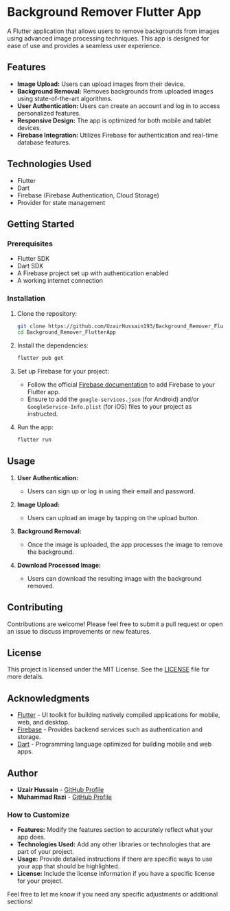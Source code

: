 <!-- # smart_remove

A new Flutter project.

## Getting Started

This project is a starting point for a Flutter application.

A few resources to get you started if this is your first Flutter project:

- [Lab: Write your first Flutter app](https://docs.flutter.dev/get-started/codelab)
- [Cookbook: Useful Flutter samples](https://docs.flutter.dev/cookbook)

For help getting started with Flutter development, view the
[online documentation](https://docs.flutter.dev/), which offers tutorials,
samples, guidance on mobile development, and a full API reference. -->

# Background Remover Flutter App

A Flutter application that allows users to remove backgrounds from images using advanced image processing techniques. This app is designed for ease of use and provides a seamless user experience.

## Features

- **Image Upload:** Users can upload images from their device.
- **Background Removal:** Removes backgrounds from uploaded images using state-of-the-art algorithms.
- **User Authentication:** Users can create an account and log in to access personalized features.
- **Responsive Design:** The app is optimized for both mobile and tablet devices.
- **Firebase Integration:** Utilizes Firebase for authentication and real-time database features.

## Technologies Used

- Flutter
- Dart
- Firebase (Firebase Authentication, Cloud Storage)
- Provider for state management

## Getting Started

### Prerequisites

- Flutter SDK
- Dart SDK
- A Firebase project set up with authentication enabled
- A working internet connection

### Installation

1. Clone the repository:

   ```bash
   git clone https://github.com/UzairHussain193/Background_Remover_FlutterApp.git
   cd Background_Remover_FlutterApp
   ```

2. Install the dependencies:

   ```bash
   flutter pub get
   ```

3. Set up Firebase for your project:
   - Follow the official [Firebase documentation](https://firebase.google.com/docs/flutter/setup) to add Firebase to your Flutter app.
   - Ensure to add the `google-services.json` (for Android) and/or `GoogleService-Info.plist` (for iOS) files to your project as instructed.

4. Run the app:

   ```bash
   flutter run
   ```

## Usage

1. **User Authentication:**
   - Users can sign up or log in using their email and password.
   
2. **Image Upload:**
   - Users can upload an image by tapping on the upload button.
   
3. **Background Removal:**
   - Once the image is uploaded, the app processes the image to remove the background.

4. **Download Processed Image:**
   - Users can download the resulting image with the background removed.

## Contributing

Contributions are welcome! Please feel free to submit a pull request or open an issue to discuss improvements or new features.

## License

This project is licensed under the MIT License. See the [LICENSE](LICENSE) file for more details.

## Acknowledgments

- [Flutter](https://flutter.dev) - UI toolkit for building natively compiled applications for mobile, web, and desktop.
- [Firebase](https://firebase.google.com) - Provides backend services such as authentication and storage.
- [Dart](https://dart.dev) - Programming language optimized for building mobile and web apps.

## Author

- **Uzair Hussain** - [GitHub Profile](https://github.com/UzairHussain193)
- **Muhammad Razi** - [GitHub Profile](https://github.com/UzairHussain193)


### How to Customize
- **Features:** Modify the features section to accurately reflect what your app does.
- **Technologies Used:** Add any other libraries or technologies that are part of your project.
- **Usage:** Provide detailed instructions if there are specific ways to use your app that should be highlighted.
- **License:** Include the license information if you have a specific license for your project.

Feel free to let me know if you need any specific adjustments or additional sections!
